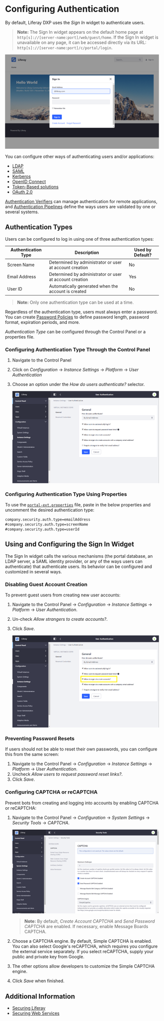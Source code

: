 # Configuring Authentication

By default, Liferay DXP uses the *Sign In* widget to authenticate users.

> **Note:** The Sign In widget appears on the default home page at `http[s]://[server-name:port]/web/guest/home`. If the Sign In widget is unavailable on any page, it can be accessed directly via its URL: `http[s]://[server-name:port]/c/portal/login`.

![The default Liferay home page](./configuring-authentication/images/01.png)

You can configure other ways of authenticating users and/or applications:

* [LDAP](../06-sso/06-ldap.md)
* [SAML](../06-sso/08-saml.md)
* [Kerberos](../06-sso/05-kerberos.md)
* [OpenID Connect](../06-sso/02-openid-connect.md)
* [Token-Based solutions](../06-sso/01-token-based-authentication.md)
* [OAuth 2.0](../06-sso/07-oauth-2.md)

[Authentication Verifiers](./04-securing-web-services/04-using-auth-verifiers.md) can manage authentication for remote applications, and [Authentication Pipelines](../../platform/frameworks/authentication-pipelines.md) define the ways users are validated by one or several systems.

## Authentication Types

Users can be configured to log in using one of three authentication types:

| Authentication Type | Description | Used by Default? |
| --- | --- | --- |
| Screen Name | Determined by administrator or user at account creation | No |
| Email Address | Determined by administrator or user at account creation  | Yes |
| User ID | Automatically generated when the account is created | No |

> **Note:** Only one authentication type can be used at a time.

Regardless of the authentication type, users must always enter a password. You can create [Password Policies](../../user-and-system-administration/password-policies.md) to define password length, password format, expiration periods, and more.

_Authentication Type_ can be configured through the Control Panel or a properties file.

### Configuring Authentication Type Through the Control Panel

1. Navigate to the Control Panel
1. Click on *Configuration* &rarr; *Instance Settings* &rarr; *Platform* &rarr; *User Authentication*
1. Choose an option under the *How do users authenticate?* selector.

    ![Figure 1: You can select from three types of authentication.](./configuring-authentication/images/03.png)

### Configuring Authentication Type Using Properties

To use the [`portal-ext.properties`](https://help.liferay.com/hc/en-us/articles/360028712292-Portal-Properties) file, paste in the below properties and uncomment the desired authentication type:

```properties
company.security.auth.type=emailAddress
#company.security.auth.type=screenName
#company.security.auth.type=userId
```

## Using and Configuring the Sign In Widget

The Sign In widget calls the various mechanisms (the portal database, an LDAP server, a SAML identity provider, or any of the ways users can authenticate) that authenticate users. Its behavior can be configured and customized in several ways.

### Disabling Guest Account Creation

To prevent guest users from creating new user accounts:

1. Navigate to the Control Panel &rarr; *Configuration* &rarr; *Instance Settings* &rarr; *Platform* &rarr; *User Authentication*.
1. Un-check *Allow strangers to create accounts?*.
1. Click *Save*.

    ![Figure 2: Guests can't create accounts if this box is unchecked.](./configuring-authentication/images/04.png)

### Preventing Password Resets

If users should not be able to reset their own passwords, you can configure this from the same screen:

1. Navigate to the Control Panel &rarr; *Configuration* &rarr; *Instance Settings* &rarr; *Platform* &rarr; *User Authentication*.
1. Uncheck *Allow users to request password reset links?*.
1. Click *Save*.

### Configuring CAPTCHA or reCAPTCHA

Prevent bots from creating and logging into accounts by enabling CAPTCHA or reCAPTCHA:

1. Navigate to the Control Panel &rarr; *Configuration* &rarr; *System Settings* &rarr; *Security Tools* &rarr; *CAPTCHA*.

    ![The CAPTCHA configuration screen.](./configuring-authentication/images/02.png)

    > **Note:** By default, _Create Account CAPTCHA_ and _Send Password CAPTCHA_ are enabled. If necessary, enable Message Boards CAPTCHA.

1. Choose a CAPTCHA engine. By default, Simple CAPTCHA is enabled. You can also select Google's reCAPTCHA, which requires you configure the external service separately. If you select reCAPTCHA, supply your public and private key from Google.
1. The other options allow developers to customize the Simple CAPTCHA engine.
1. Click *Save* when finished.

## Additional Information

* [Securing Liferay](./01-securing-liferay.md)
* [Securing Web Services](./04-securing-web-services/01-securing-web-services.md)

